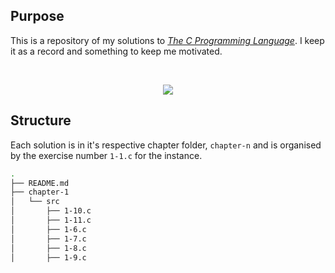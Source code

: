 ## Purpose
This is a repository of my solutions to [*The C Programming Language*](https://en.wikipedia.org/wiki/The_C_Programming_Language). I keep it as a record and something to keep me motivated.

<br>
<p align='center'>
  <img src='https://user-images.githubusercontent.com/73378227/208768245-428c66d2-65fb-4b8d-84ff-1f8d0c2fedae.png'>
</p>

## Structure
Each solution is in it's respective chapter folder, `chapter-n` and is organised by the exercise number `1-1.c` for the instance.
```bash
.
├── README.md
├── chapter-1
│   └── src
│       ├── 1-10.c
│       ├── 1-11.c
│       ├── 1-6.c
│       ├── 1-7.c
│       ├── 1-8.c
│       ├── 1-9.c
```
